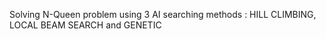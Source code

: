 Solving N-Queen problem using 3 AI searching methods : HILL CLIMBING, LOCAL BEAM SEARCH and GENETIC
